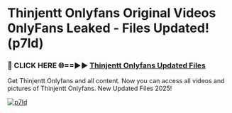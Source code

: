 # Thinjentt Onlyfans Original Videos 0nlyFans Leaked - Files Updated! (p7ld)

<h3>🔴 CLICK HERE 🌐==►► <a href="https://tinyurl.com/ehrbuxhb" rel="nofollow">Thinjentt Onlyfans Updated Files</a></h3>

Get Thinjentt Onlyfans and all content. Now you can access all videos and pictures of Thinjentt Onlyfans. New Updated Files 2025!

[![p7ld](https://i.imgur.com/lVYEuWS.gif)](https://tinyurl.com/ehrbuxhb)

